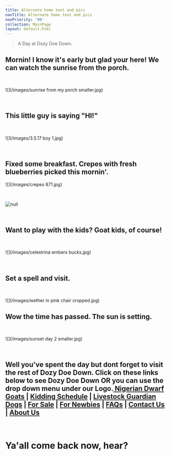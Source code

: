 ```yaml
---
title: Alternate home text and pics
navTitle: Alternate home text and pics
navPriority: '90'
collection: MainPage
layout: default.html
---
```

> A Day at Dozy Doe Down.

## Mornin! I know it's early but glad your here! We can watch the sunrise from the porch.

<br />

![](/images/sunrise from my porch smaller.jpg)

<br />

## This little guy is saying "HI!"

<br />

![](/images/3.5.17 boy 1.jpg)

<br />

## Fixed some breakfast. Crepes with fresh blueberries picked this mornin'.

![](/images/crepes 871.jpg)

<br />

![null](/images/blueberries.jpg)

<br />

## Want to play with the kids? Goat kids, of course!

<br />

![](/images/celestrina embers bucks.jpg)

<br />

## Set a spell and visit.

<br />

![](/images/wether in pink chair cropped.jpg)

## Wow the time has passed.  The sun is setting.

<br />

![](/images/sunset day 2  smaller.jpg)

<br />

## Well you've spent the day but dont forget to visit the rest of Dozy Doe Down.  Click on these links below to see Dozy Doe Down OR you can use the drop down menu under our Logo.[ Nigerian Dwarf Goats](goats.html) | [Kidding Schedule](kidding-sched.html) | [Livestock Guardian Dogs](livestockgardiandogs) | [For Sale](for-sale2.html) | [For Newbies](for-newbies.html) | [FAQs](frequently-asked-questions.html) | [Contact Us](contactus) | [About Us ](about-us.html)

<br />

# Ya'all come back now, hear?
